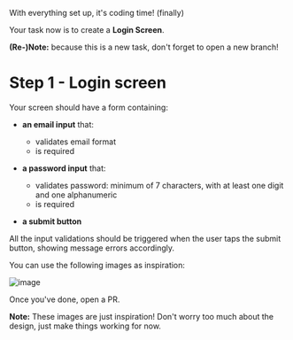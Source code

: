 With everything set up, it's coding time! (finally)

Your task now is to create a **Login Screen**.

**(Re-)Note:** because this is a new task, don't forget to open a new branch!

# Step 1 - Login screen

Your screen should have a form containing:

- **an email input** that:
  - validates email format
  - is required

- **a password input** that:
  - validates password: minimum of 7 characters, with at least one digit and one alphanumeric
  - is required

- **a submit button**

All the input validations should be triggered when the user taps the submit button, showing message errors accordingly.

You can use the following images as inspiration:

![image](https://user-images.githubusercontent.com/8324586/39584528-0baa631c-4ec9-11e8-8439-ec55b2df3027.png)

Once you've done, open a PR.

**Note:** These images are just inspiration! Don't worry too much about the design, just make things working for now.
